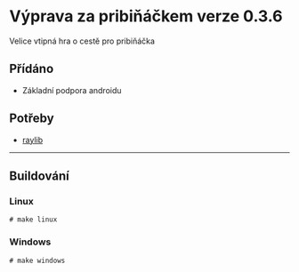 # Výprava za pribiňáčkem verze 0.3.6
Velice vtipná hra o cestě pro pribiňáčka

## Přídáno
- Základní podpora androidu

## Potřeby
- [raylib](https://github.com/raysan5/raylib)

-------------
## Buildování
### Linux
`# make linux`

### Windows
`# make windows`